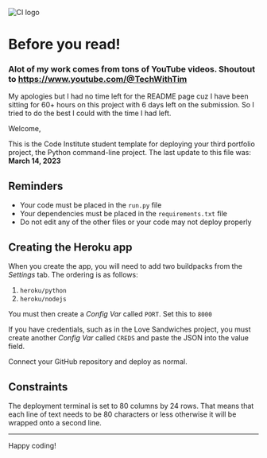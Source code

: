 ![CI logo](https://codeinstitute.s3.amazonaws.com/fullstack/ci_logo_small.png)



# Before you read! 

### Alot of my work comes from tons of YouTube videos. Shoutout to https://www.youtube.com/@TechWithTim 


My apologies but I  had no time left for the README page cuz I have been sitting for 60+ hours on this project with 6 days left on the submission. So I tried to do the best I could with the time I had left. 



Welcome,

This is the Code Institute student template for deploying your third portfolio project, the Python command-line project. The last update to this file was: **March 14, 2023**

## Reminders

- Your code must be placed in the `run.py` file
- Your dependencies must be placed in the `requirements.txt` file
- Do not edit any of the other files or your code may not deploy properly

## Creating the Heroku app

When you create the app, you will need to add two buildpacks from the _Settings_ tab. The ordering is as follows:

1. `heroku/python`
2. `heroku/nodejs`

You must then create a _Config Var_ called `PORT`. Set this to `8000`

If you have credentials, such as in the Love Sandwiches project, you must create another _Config Var_ called `CREDS` and paste the JSON into the value field.

Connect your GitHub repository and deploy as normal.

## Constraints

The deployment terminal is set to 80 columns by 24 rows. That means that each line of text needs to be 80 characters or less otherwise it will be wrapped onto a second line.

---

Happy coding!

